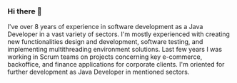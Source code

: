 ### Hi there 👋

I've over 8 years of experience in software development as a Java Developer in a vast variety of sectors. I'm mostly experienced with creating new functionalities design and development, software testing, and implementing multithreading environment solutions. Last few years I was working in Scrum teams on projects concerning key e-commerce, backoffice, and finance applications for corporate clients. I'm oriented for further development as Java Developer in mentioned sectors.
